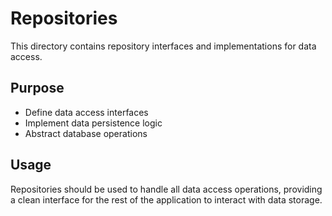 # Repositories

This directory contains repository interfaces and implementations for data access.

## Purpose
- Define data access interfaces
- Implement data persistence logic
- Abstract database operations

## Usage
Repositories should be used to handle all data access operations, providing a clean interface for the rest of the application to interact with data storage. 